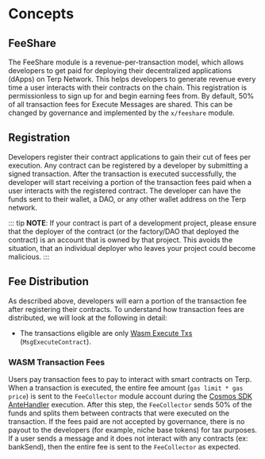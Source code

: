 <!--
order: 1
-->

# Concepts

## FeeShare

The FeeShare module is a revenue-per-transaction model, which allows developers to get paid for deploying their decentralized applications (dApps) on Terp Network. This helps developers to generate revenue every time a user interacts with their contracts on the chain. This registration is permissionless to sign up for and begin earning fees from. By default, 50% of all transaction fees for Execute Messages are shared. This can be changed by governance and implemented by the `x/feeshare` module.

## Registration

Developers register their contract applications to gain their cut of fees per execution. Any contract can be registered by a developer by submitting a signed transaction. After the transaction is executed successfully, the developer will start receiving a portion of the transaction fees paid when a user interacts with the registered contract. The developer can have the funds sent to their wallet, a DAO, or any other wallet address on the Terp network.

::: tip
 **NOTE**: If your contract is part of a development project, please ensure that the deployer of the contract (or the factory/DAO that deployed the contract) is an account that is owned by that project. This avoids the situation, that an individual deployer who leaves your project could become malicious.
:::

## Fee Distribution

As described above, developers will earn a portion of the transaction fee after registering their contracts. To understand how transaction fees are distributed, we will look at the following in detail:

* The transactions eligible are only [Wasm Execute Txs](https://github.com/CosmWasm/wasmd/blob/main/proto/cosmwasm/wasm/v1/tx.proto#L115-L127) (`MsgExecuteContract`).

### WASM Transaction Fees

Users pay transaction fees to pay to interact with smart contracts on Terp. When a transaction is executed, the entire fee amount (`gas limit * gas price`) is sent to the `FeeCollector` module account during the [Cosmos SDK AnteHandler](https://docs.cosmos.network/main/modules/auth/#antehandlers) execution. After this step, the `FeeCollector` sends 50% of the funds and splits them between contracts that were executed on the transaction. If the fees paid are not accepted by governance, there is no payout to the developers (for example, niche base tokens) for tax purposes. If a user sends a message and it does not interact with any contracts (ex: bankSend), then the entire fee is sent to the `FeeCollector` as expected.

